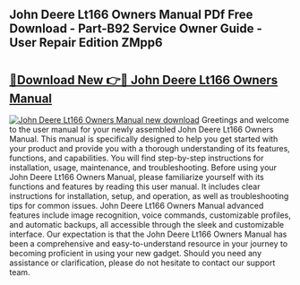 ## John Deere Lt166 Owners Manual PDf Free Download - Part-B92 Service Owner Guide - User Repair Edition ZMpp6

# <h2><a href="http://bc9239.oget.top/?id=John+Deere+Lt166+Owners+Manual">🔗Download New 👉🔴 John Deere Lt166 Owners Manual</a></h2>

[![John Deere Lt166 Owners Manual new download](https://i.imgur.com/5g1atiW.png)](http://bc9239.oget.top/?id=John+Deere+Lt166+Owners+Manual)
Greetings and welcome to the user manual for your newly assembled John Deere Lt166 Owners Manual. This manual is specifically designed to help you get started with your product and provide you with a thorough understanding of its features, functions, and capabilities. You will find step-by-step instructions for installation, usage, maintenance, and troubleshooting. Before using your John Deere Lt166 Owners Manual, please familiarize yourself with its functions and features by reading this user manual. It includes clear instructions for installation, setup, and operation, as well as troubleshooting tips for common issues. John Deere Lt166 Owners Manual advanced features include image recognition, voice commands, customizable profiles, and automatic backups, all accessible through the sleek and customizable interface. Our expectation is that the John Deere Lt166 Owners Manual has been a comprehensive and easy-to-understand resource in your journey to becoming proficient in using your new gadget. Should you need any assistance or clarification, please do not hesitate to contact our support team.
